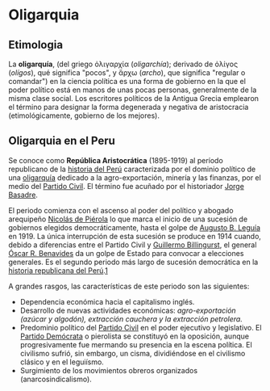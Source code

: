 # Oligarquia
## Etimologia
La **oligarquía**, (del griego ὀλιγαρχία (_oligarchía_); derivado de ὀλίγος (_olígos_), qué significa "pocos", y ἄρχω (_archo_), que significa "regular o comandar")​ en la ciencia política es una forma de gobierno en la que el poder político está en manos de unas pocas personas, generalmente de la misma clase social. Los escritores políticos de la Antigua Grecia emplearon el término para designar la forma degenerada y negativa de aristocracia (etimológicamente, gobierno de los mejores).
## Oligarquia en el Peru
Se conoce como  **República Aristocrática**  (1895-1919) al período republicano de la  [historia del Perú](https://es.wikipedia.org/wiki/Historia_del_Per%C3%BA "Historia del Perú")  caracterizada por el dominio político de una  [oligarquía](https://es.wikipedia.org/wiki/Oligarqu%C3%ADa "Oligarquía")  dedicado a la agro-exportación, minería y las finanzas, por el medio del  [Partido Civil](https://es.wikipedia.org/wiki/Partido_Civil_(Per%C3%BA) "Partido Civil (Perú)"). El término fue acuñado por el historiador  [Jorge Basadre](https://es.wikipedia.org/wiki/Jorge_Basadre "Jorge Basadre").

El periodo comienza con el ascenso al poder del político y abogado arequipeño  [Nicolás de Piérola](https://es.wikipedia.org/wiki/Nicol%C3%A1s_de_Pi%C3%A9rola_Villena "Nicolás de Piérola Villena")  lo que marca el inicio de una sucesión de gobiernos elegidos democráticamente, hasta el golpe de  [Augusto B. Leguía](https://es.wikipedia.org/wiki/Augusto_B._Legu%C3%ADa "Augusto B. Leguía")  en 1919. La única interrupción de esta sucesión se produce en 1914 cuando, debido a diferencias entre el Partido Civil y  [Guillermo Billingurst](https://es.wikipedia.org/wiki/Guillermo_Billingurst "Guillermo Billingurst"), el general  [Óscar R. Benavides](https://es.wikipedia.org/wiki/%C3%93scar_R._Benavides "Óscar R. Benavides")  da un golpe de Estado para convocar a elecciones generales. Es el segundo periodo más largo de sucesión democrática en la  [historia republicana del Perú](https://es.wikipedia.org/wiki/Historia_del_Per%C3%BA "Historia del Perú").[1](https://es.wikipedia.org/wiki/Rep%C3%BAblica_Aristocr%C3%A1tica#cite_note-1)​

A grandes rasgos, las características de este periodo son las siguientes:

-   Dependencia económica hacia el capitalismo inglés.
-   Desarrollo de nuevas actividades económicas:  _agro-exportación (azúcar y algodón), extracción cauchera y la extracción petrolera._
-   Predominio político del  [Partido Civil](https://es.wikipedia.org/wiki/Partido_Civil_(Per%C3%BA) "Partido Civil (Perú)")  en el poder ejecutivo y legislativo. El  [Partido Demócrata](https://es.wikipedia.org/wiki/Partido_Dem%C3%B3crata_(Per%C3%BA) "Partido Demócrata (Perú)")  o pierolista se constituyó en la oposición, aunque progresivamente fue mermando su presencia en la escena política. El civilismo sufrió, sin embargo, un cisma, dividiéndose en el civilismo clásico y en el leguiísmo.
-   Surgimiento de los movimientos obreros organizados (anarcosindicalismo).


<!--stackedit_data:
eyJoaXN0b3J5IjpbMTY5NjQ4MTM3MV19
-->